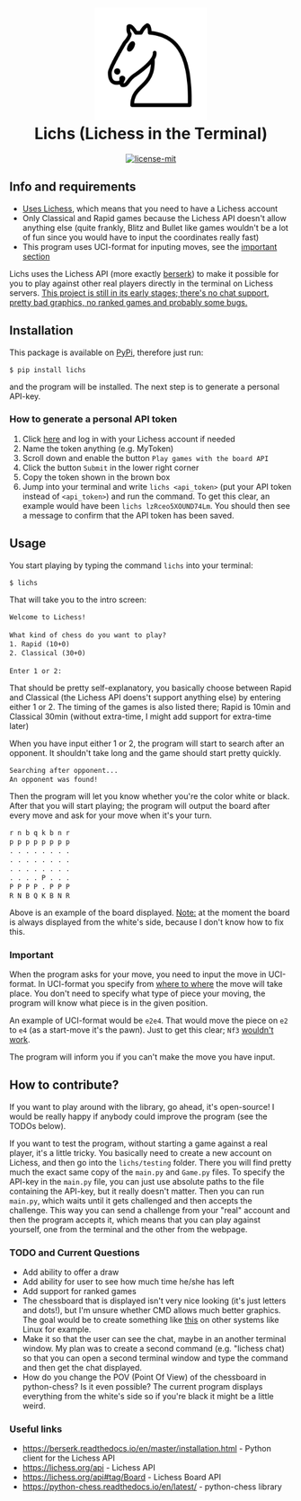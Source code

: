 <!--![Terminal Lichess](docs/images/lichess.png)-->

<h1 align="center">
  <img height="200" src="docs/images/logo.png">
  <br>
  Lichs (Lichess in the Terminal)
</h1>

<p align="center">
  <a href="https://github.com/Cqsi/lichs/blob/master/LICENSE">
    <img src="https://img.shields.io/badge/License-MIT-yellow.svg" alt="license-mit" />
  </a>
</p>

## Info and requirements
* <ins>Uses Lichess</ins>, which means that you need to have a Lichess account
* Only Classical and Rapid games because the Lichess API doesn't allow anything else (quite frankly, Blitz and Bullet like games wouldn't be a lot of fun since you would have to input the coordinates really fast)
* This program uses UCI-format for inputing moves, see the [important section](https://github.com/Cqsi/lichess_terminal#important)

Lichs uses the Lichess API (more exactly [berserk](https://github.com/rhgrant10/berserk)) to make it possible for you to play against other real players directly in the terminal on Lichess servers. <ins>This project is still in its early stages; there's no chat support, pretty bad graphics, no ranked games and probably some bugs.</ins>


## Installation

This package is available on [PyPi](https://pypi.org/project/lichs/), therefore just run:

```
$ pip install lichs
```
and the program will be installed. The next step is to generate a personal API-key.

### How to generate a personal API token

1. Click [here](https://lichess.org/account/oauth/token/create) and log in with your Lichess account if needed
2. Name the token anything (e.g. MyToken)
3. Scroll down and enable the button `Play games with the board API`
4. Click the button `Submit` in the lower right corner
5. Copy the token shown in the brown box
6. Jump into your terminal and write `lichs <api_token>` (put your API token instead of `<api_token>`) and run the command. To get this clear, an example would have been `lichs lzRceo5XOUND74Lm`. You should then see a message to confirm that the API token has been saved. 


## Usage

You start playing by typing the command `lichs` into your terminal:

```
$ lichs
```

That will take you to the intro screen:

```
Welcome to Lichess!

What kind of chess do you want to play?
1. Rapid (10+0)
2. Classical (30+0)

Enter 1 or 2:
```

That should be pretty self-explanatory, you basically choose between Rapid and Classical (the Lichess API doens't support anything else) by entering either 1 or 2. The timing of the games is also listed there; Rapid is 10min and Classical 30min (without extra-time, I might add support for extra-time later)

When you have input either 1 or 2, the program will start to search after an opponent. It shouldn't take long and the game should start pretty quickly.

```
Searching after opponent...
An opponent was found!
```

Then the program will let you know whether you're the color white or black. After that you will start playing; the program will output the board after every move and ask for your move when it's your turn.

```
r n b q k b n r
p p p p p p p p
. . . . . . . .
. . . . . . . .
. . . . . . . .
. . . . P . . .
P P P P . P P P
R N B Q K B N R
```
Above is an example of the board displayed. <ins>Note:</ins> at the moment the board is always displayed from the white's side, because I don't know how to fix this.


### Important
When the program asks for your move, you need to input the move in UCI-format. In UCI-format you specify from <ins>where to where</ins> the move will take place. You don't need to specify what type of piece your moving, the program will know what piece is in the given position.

An example of UCI-format would be `e2e4`. That would move the piece on `e2` to `e4` (as a start-move it's the pawn). Just to get this clear; `Nf3` <ins>wouldn't work</ins>.

The program will inform you if you can't make the move you have input. 


## How to contribute?
If you want to play around with the library, go ahead, it's open-source! I would be really happy if anybody could improve the program (see the TODOs below). 

If you want to test the program, without starting a game against a real player, it's a little tricky. You basically need to create a new account on Lichess, and then go into the `lichs/testing` folder. There you will find pretty much the exact same copy of the `main.py` and `Game.py` files. To specify the API-key in the `main.py` file, you can just use absolute paths to the file containing the API-key, but it really doesn't matter. Then you can run `main.py`, which waits until it gets challenged and then accepts the challenge. This way you can send a challenge from your "real" account and then the program accepts it, which means that you can play against yourself, one from the terminal and the other from the webpage.

### TODO and Current Questions
* Add ability to offer a draw
* Add ability for user to see how much time he/she has left
* Add support for ranked games
* The chessboard that is displayed isn't very nice looking (it's just letters and dots!), but I'm unsure whether CMD allows much better graphics. The goal would be to create something like [this](https://www.reddit.com/r/chess/comments/cm394n/play_chess_against_stockfish_in_your_terminal/) on other systems like Linux for example.
* Make it so that the user can see the chat, maybe in an another terminal window. My plan was to create a second command (e.g. "lichess chat) so that you can open a second terminal window and type the command and then get the chat displayed.
* How do you change the POV (Point Of View) of the chessboard in python-chess? Is it even possible? The current program displays everything from the white's side so if you're black it might be a little weird.

### Useful links 
* https://berserk.readthedocs.io/en/master/installation.html - Python client for the Lichess API
* https://lichess.org/api - Lichess API
* https://lichess.org/api#tag/Board - Lichess Board API
* https://python-chess.readthedocs.io/en/latest/ - python-chess library